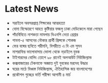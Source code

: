# Latest News
-  সরাইলে অবসরপ্রাপ্ত শিক্ষকের আত্মহত্যা
-  বোমা বিস্ফোরণে আহত কুষ্টিয়ার ফজলু ঢাকা মেডিকেলে মারা গেছেন
-  পাঁচবিবিতে নাশকতা মামলায় বিএনপি নেতা গ্রেপ্তার
-  পাবনা-৫ আসনের নৌকার প্রার্থী প্রিন্সকে শোকজ
-  ফের বঙ্গের ছবিতে পরীমনি, বিপরীতে এ বি এম সুমন
-  মাশরাফির ভালোবাসায় ভোলা থেকে নড়াইলে যুবক
-  টাইগারদের বোলিং তোপে ৯৮ রানেই অলআউট নিউজিল্যান্ড
-  কক্সবাজারের টেকনাফে অজ্ঞাত দুই যুবকের মরদেহ উদ্ধার
-  ঘরের মাঠে বিধ্বস্ত নিউজিল্যান্ড, ঐতিহাসিক জয় বাংলাদেশের
-  প্রকৌশল গুচ্ছের ভর্তি পরীক্ষা আগামী ৪ মার্চ
